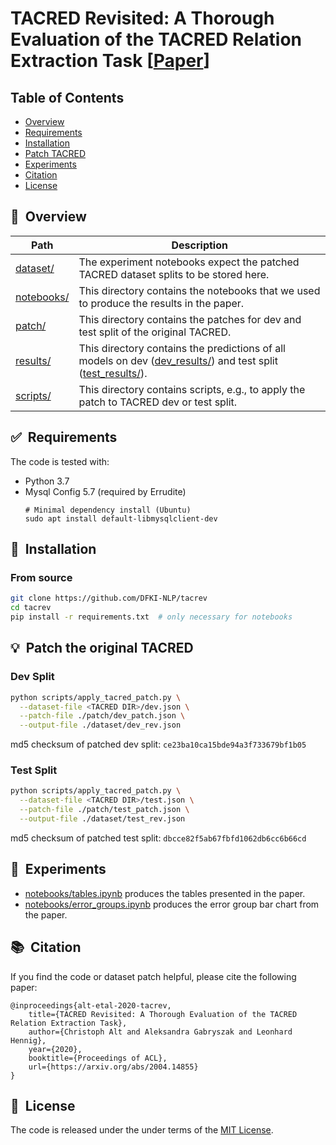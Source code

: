 
# TACRED Revisited: A Thorough Evaluation of the TACRED Relation Extraction Task [[Paper](https://arxiv.org/abs/2004.14855)]

## Table of Contents

* [Overview](#-overview)
* [Requirements](#-requirements)
* [Installation](#-installation)
* [Patch TACRED](#-patch-the-original-tacred)
* [Experiments](#-experiments)
* [Citation](#-citation)
* [License](#-license)


## 🔭&nbsp; Overview

| Path     	               | Description                         	|
|------------------------- |------------------------------	|
| [dataset/](dataset/)     | The experiment notebooks expect the patched TACRED dataset splits to be stored here. |
| [notebooks/](notebooks/) | This directory contains the notebooks that we used to produce the results in the paper.|
| [patch/](patch/) | This directory contains the patches for dev and test split of the original TACRED.|
| [results/](results/)     | This directory contains the predictions of all models on dev ([dev_results/](results/dev_results/)) and test split ([test_results/](results/test_results/)).|
| [scripts/](scripts/)     | This directory contains scripts, e.g., to apply the patch to TACRED dev or test split.|


## ✅&nbsp; Requirements

The code is tested with:

- Python 3.7
- Mysql Config 5.7 (required by Errudite) 
  ```
  # Minimal dependency install (Ubuntu)
  sudo apt install default-libmysqlclient-dev
  ```


## 🚀&nbsp; Installation

### From source
```bash
git clone https://github.com/DFKI-NLP/tacrev
cd tacrev
pip install -r requirements.txt  # only necessary for notebooks
```

## 💡&nbsp; Patch the original TACRED

### Dev Split

```bash
python scripts/apply_tacred_patch.py \
  --dataset-file <TACRED DIR>/dev.json \
  --patch-file ./patch/dev_patch.json \
  --output-file ./dataset/dev_rev.json
```

md5 checksum of patched dev split: `ce23ba10ca15bde94a3f733679bf1b05`

### Test Split

```bash
python scripts/apply_tacred_patch.py \
  --dataset-file <TACRED DIR>/test.json \
  --patch-file ./patch/test_patch.json \
  --output-file ./dataset/test_rev.json
```

md5 checksum of patched test split: `dbcce82f5ab67fbfd1062db6cc6b66cd`


## 🔬&nbsp; Experiments

- [notebooks/tables.ipynb](notebooks/tables.ipynb) produces the tables presented in the paper.
- [notebooks/error_groups.ipynb](notebooks/error_groups.ipynb) produces the error group bar chart from the paper.


## 📚&nbsp; Citation

If you find the code or dataset patch helpful, please cite the following paper:
```
@inproceedings{alt-etal-2020-tacrev,
    title={TACRED Revisited: A Thorough Evaluation of the TACRED Relation Extraction Task},
    author={Christoph Alt and Aleksandra Gabryszak and Leonhard Hennig},
    year={2020},
    booktitle={Proceedings of ACL},
    url={https://arxiv.org/abs/2004.14855}
}
```

## 📘&nbsp; License
The code is released under the under terms of the [MIT License](LICENSE).
